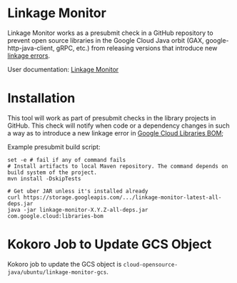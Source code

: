 # Linkage Monitor

Linkage Monitor works as a presubmit check in a GitHub repository to prevent open source libraries
in the Google Cloud Java orbit (GAX, google-http-java-client, gRPC, etc.) from releasing versions
that introduce new [linkage errors](
https://jlbp.dev/glossary.html#types-of-conflicts-and-compatibility).

User documentation: [Linkage Monitor](
https://github.com/GoogleCloudPlatform/cloud-opensource-java/wiki/Linkage-Monitor)

# Installation

This tool will work as part of presubmit checks in the library projects in GitHub. This check will
notify when code or a dependency changes in such a way as to introduce a new linkage error in
[Google Cloud Libraries BOM](../README.md#google-libraries-bom);

Example presubmit build script:

```
set -e # fail if any of command fails
# Install artifacts to local Maven repository. The command depends on build system of the project.
mvn install -DskipTests

# Get uber JAR unless it's installed already
curl https://storage.googleapis.com/.../linkage-monitor-latest-all-deps.jar 
java -jar linkage-monitor-X.Y.Z-all-deps.jar com.google.cloud:libraries-bom
```

# Kokoro Job to Update GCS Object

Kokoro job to update the GCS object is `cloud-opensource-java/ubuntu/linkage-monitor-gcs`.
